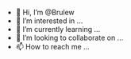 - 👋 Hi, I’m @Brulew
- 👀 I’m interested in ...
- 🌱 I’m currently learning ...
- 💞️ I’m looking to collaborate on ...
- 📫 How to reach me ...

<!---
Brulew/Brulew is a ✨ special ✨ repository because its `README.md` (this file) appears on your GitHub profile.
You can click the Preview link to take a look at your changes.
--->
